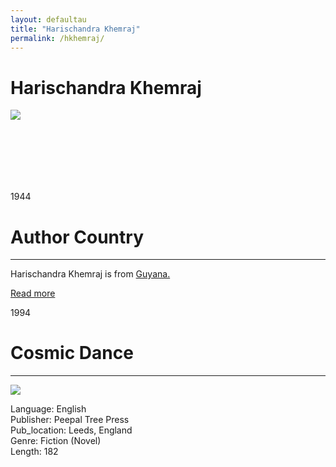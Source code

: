 ```yaml
---
layout: defaultau
title: "Harischandra Khemraj"
permalink: /hkhemraj/
---
```

<!-- partial:index.partial.html -->
<div class="content">
    <h1>Harischandra Khemraj</h1>
    <div class="quote">
        <div><img src="https://www.peepaltreepress.com/sites/default/files/styles/author_large/public/Harischandra%20Khemraj.jpg?itok=fFClJSKf.jpg" class="logo"></div>
    </div>
    <div class="timeline">
        <div style="padding-bottom:100px;"></div>
        <div class="block">
            <div class="date right"><p class="right"> 1944 </p></div>
            <div class="dot"></div>
            <div class="left first">
            <div class="author_country">
                <h1>Author Country</h1><hr>
            <div class="aclocation"> <p>Harischandra Khemraj is from <a href="{{ site.baseurl }}/62">Guyana.</a></p></div>
              <div class="acreadmore">  <a href="https://en.wikipedia.org/wiki/Harischandra_Khemraj" target="_blank">Read more</a></div>
            </div>
            </div>
        </div>
        <div class="block">
            <div class="date left"><p class="left">1994</p></div>
            <div class="dot"></div>
            <div class="right">
                <h1>Cosmic Dance</h1><hr>
                <p><img src="https://m.media-amazon.com/images/I/41YJBVEFVJL._AC_SY780_.jpg"></p>
                <p>
                Language: English <br/>
                Publisher: Peepal Tree Press<br/>
                Pub_location: Leeds, England <br/>
                Genre: Fiction (Novel)<br/>
                Length: 182</p>
            </div>
        </div>
        <div id="footer">
    </div>
</div>
<!-- partial -->
  <script src='https://cdnjs.cloudflare.com/ajax/libs/jquery/3.1.1/jquery.min.js'></script><script  src="assets/js/authorscript.js"></script>
